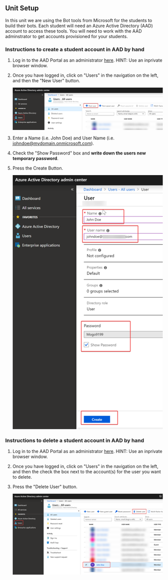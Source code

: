 ## Unit Setup

In this unit we are using the Bot tools from Microsoft for the students to build their bots. Each student will need an Azure Active Directory (AAD) account to access these tools. You will need to work with the AAD adminstrator to get accounts provisioned for your students. 


### Instructions to create a student account in AAD by hand

1. Log in to the AAD Portal as an administrator [here](https://aad.portal.azure.com). HINT: Use an inprivate browser window. 
   
2. Once you have logged in, click on "Users" in the navigation on the left, and then the "New User" button.

   ![AAD New User](./img/aad01.png)

3. Enter a Name (i.e. John Doe) and User Name (i.e. johndoe@mydomain.onmicrosoft.com). 

4. Check the "Show Password" box and **write down the users new temporary password**.

5. Press the Create Button.

    ![AAD create](./img/aad02.png)


### Instructions to delete a student account in AAD by hand

1. Log in to the AAD Portal as an administrator [here](https://aad.portal.azure.com). HINT: Use an inprivate browser window. 
   
2. Once you have logged in, click on "Users" in the navigation on the left, and then the check the box next to the account(s) for the user you want to delete.

3. Press the "Delete User" button. 

    ![AAD delete](./img/aad03.png)

    